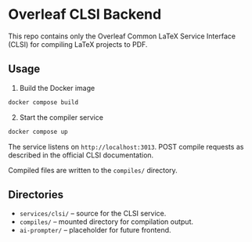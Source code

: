 # Overleaf CLSI Backend

This repo contains only the Overleaf Common LaTeX Service Interface (CLSI) for compiling LaTeX projects to PDF.

## Usage

1. Build the Docker image

```bash
docker compose build
```

2. Start the compiler service

```bash
docker compose up
```

The service listens on `http://localhost:3013`. POST compile requests as described in the official CLSI documentation.

Compiled files are written to the `compiles/` directory.

## Directories

- `services/clsi/` – source for the CLSI service.
- `compiles/` – mounted directory for compilation output.
- `ai-prompter/` – placeholder for future frontend.
